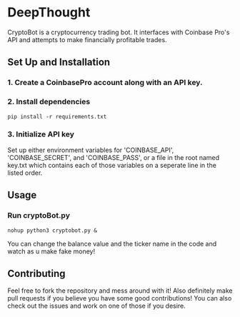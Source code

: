 # DeepThought

CryptoBot is a cryptocurrency trading bot. 
It interfaces with Coinbase Pro's API and attempts to make 
financially profitable trades.

## Set Up and Installation

### 1. Create a CoinbasePro account along with an API key. 

### 2. Install dependencies
```
pip install -r requirements.txt
```

### 3. Initialize API key
Set up either environment variables for 'COINBASE_API', 'COINBASE_SECRET', and 'COINBASE_PASS', or a file in the root named key.txt which contains each of those variables on a seperate line in the listed order.

## Usage

### Run cryptoBot.py

```
nohup python3 cryptobot.py &
```

You can change the balance value and the ticker name in the code and watch as u make fake money!

## Contributing

Feel free to fork the repository and mess around with it! 
Also definitely make pull requests if you believe you have some good contributions!
You can also check out the issues and work on one of those if you desire.
